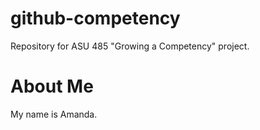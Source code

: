 # github-competency
Repository for ASU 485 "Growing a Competency" project.

# About Me
My name is Amanda.
